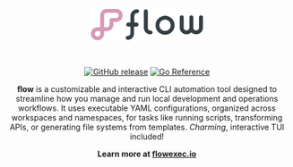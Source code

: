 <p align="center"><a href="https://flowexec.io"><img src="docs/_media/logo.png" alt="flow" width="200"/></a></p>

<br>

<p align="center">
    <a href="https://img.shields.io/github/v/release/jahvon/flow"><img src="https://img.shields.io/github/v/release/jahvon/flow" alt="GitHub release"></a>
    <a href="https://pkg.go.dev/github.com/jahvon/flow"><img src="https://pkg.go.dev/badge/github.com/jahvon/flow.svg" alt="Go Reference"></a>
</p>

<p align="center">
    <b>flow</b> is a customizable and interactive CLI automation tool designed to streamline how you manage and run local 
    development and operations workflows. It uses executable YAML configurations, organized across workspaces and namespaces, 
    for tasks like running scripts, transforming APIs, or generating file systems from templates. <i>Charming</i>, interactive TUI included!
</p>

<p align="center"><b>Learn more at <a href="https://flowexec.io">flowexec.io</a></b></p>
